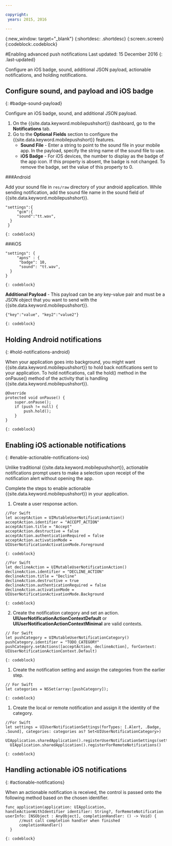 ```yaml
---

copyright:
 years: 2015, 2016

---
```


{:new_window: target="_blank"}
{:shortdesc: .shortdesc}
{:screen:.screen}
{:codeblock:.codeblock}

#Enabling advanced push notifications
Last updated: 15 December 2016
{: .last-updated}

Configure an iOS badge, sound, additional JSON payload, actionable notifications, and holding notifications.

## Configure sound, and payload and iOS badge
{: #badge-sound-payload}

Configure an iOS badge, sound, and additional JSON payload.

1. On the {{site.data.keyword.mobilepushshort}} dashboard, go to the **Notifications** tab.
2. Go to the **Optional Fields** section to configure the {{site.data.keyword.mobilepushshort}} features. 
	- **Sound File** - Enter a string to point to the sound file in your mobile app. In the payload, specify the string name of the sound file to use.
	- **iOS Badge** - For iOS devices, the number to display as the badge of the app icon. If this property is absent, the badge is not changed. To remove the badge, set the value of this property to 0.
	
###Android

Add your sound file in `res/raw` directory of your android application. While sending notification, add the sound file name in the sound field of {{site.data.keyword.mobilepushshort}}.

```
"settings":{
     "gcm":{
     "sound":"tt.wav",
  }
 }  
```
    {: codeblock}	
	
###iOS

```
"settings": {
     "apns" : {
      "badge": 10,
      "sound": "tt.wav",
  }
}
``` 
	{: codeblock}
		
**Additional Payload** - This payload can be any key-value pair and must be a JSON object that you want to send with the {{site.data.keyword.mobilepushshort}}.

```
{"key":"value", "key2":"value2"}
```
	{: codeblock}

## Holding Android notifications 
{: #hold-notifications-android}

When your application goes into background, you might want {{site.data.keyword.mobilepushshort}} to hold back notifications sent to your application. To hold notifications, call the hold() method in the onPause() method of the activity that is handling {{site.data.keyword.mobilepushshort}}.

```
@Override
protected void onPause() {
    super.onPause();
    if (push != null) {
        push.hold();
    }
} 
```
	{: codeblock}
## Enabling iOS actionable notifications  
{: #enable-actionable-notifications-ios}

Unlike traditional {{site.data.keyword.mobilepushshort}}, actionable notifications prompt users to make a selection upon receipt of the notification alert without opening the app. 

Complete the steps to enable actionable {{site.data.keyword.mobilepushshort}} in your application.

1. Create a user response action.
```
//For Swift
let acceptAction = UIMutableUserNotificationAction()
acceptAction.identifier = "ACCEPT_ACTION"
acceptAction.title = "Accept"
acceptAction.destructive = false
acceptAction.authenticationRequired = false
acceptAction.activationMode = UIUserNotificationActivationMode.Foreground
```
	{: codeblock}
```
//For Swift
let declineAction = UIMutableUserNotificationAction()
declineAction.identifier = "DECLINE_ACTION"
declineAction.title = "Decline"
declineAction.destructive = true
declineAction.authenticationRequired = false
declineAction.activationMode = UIUserNotificationActivationMode.Background
```
	{: codeblock}

2. Create the notification category and set an action. **UIUserNotificationActionContextDefault** or **UIUserNotificationActionContextMinimal** are valid contexts.
```
// For Swift
let pushCategory = UIMutableUserNotificationCategory()
pushCategory.identifier = "TODO_CATEGORY"
pushCategory.setActions([acceptAction, declineAction], forContext: UIUserNotificationActionContext.Default)
```
	{: codeblock}

1. Create the notification setting and assign the categories from the earlier step.
```
// For Swift
let categories = NSSet(array:[pushCategory]);
```
	{: codeblock}

1. Create the local or remote notification and assign it the identity of the category.
```
//For Swift
let settings = UIUserNotificationSettings(forTypes: [.Alert, .Badge, .Sound], categories: categories as? Set<UIUserNotificationCategory>)
  UIApplication.sharedApplication().registerUserNotificationSettings(settings)
  UIApplication.sharedApplication().registerForRemoteNotifications() 
```
	{: codeblock}
	
## Handling actionable iOS notifications  
{: #actionable-notifications}

When an actionable notification is received, the control is passed onto the following method based on the chosen identifier.

 
```
func application(application: UIApplication, handleActionWithIdentifier identifier: String?, forRemoteNotification userInfo: [NSObject : AnyObject], completionHandler: () -> Void) {
      //must call completion handler when finished
      completionHandler()
  }
```    
	{: codeblock}
    
